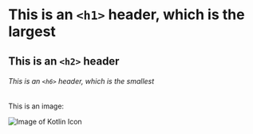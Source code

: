 # This is an `<h1>` header, which is the largest
## This is an `<h2>` header
###### This is an `<h6>` header, which is the smallest

This is an image:

![Image of Kotlin Icon](https://static-00.iconduck.com/assets.00/kotlin-icon-512x512-0o0lfw0b.png)
